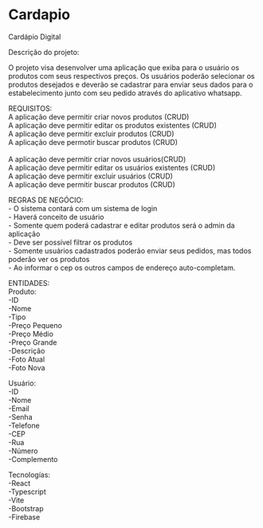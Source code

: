 # Cardapio

Cardápio Digital

Descrição do projeto:

O projeto visa desenvolver uma aplicação que exiba para o usuário os produtos com seus respectivos preços. Os usuários poderão 
selecionar os produtos desejados e deverão se cadastrar para enviar seus dados para o estabelecimento 
junto com seu pedido através do aplicativo whatsapp.


REQUISITOS:<br>
	 A aplicação deve permitir criar novos produtos (CRUD) <br>
	 A aplicação deve permitir editar os produtos existentes (CRUD)<br>
	 A aplicação deve permitir excluir produtos (CRUD)<br>
	 A aplicação deve permotir buscar produtos (CRUD)<br><br>
	 A aplicação deve permitir criar novos usuários(CRUD)<br>
	 A aplicação deve permitir editar os usuários existentes (CRUD)<br>
	 A aplicação deve permitir excluir usuários (CRUD)<br>
	 A aplicação deve permitir buscar produtos (CRUD)<br>

REGRAS DE NEGÓCIO:<br>
	- O sistema contará com um sistema de login<br>
	- Haverá conceito de usuário<br>
	- Somente quem poderá cadastrar e editar produtos será o admin da aplicação<br>
	- Deve ser possível filtrar os produtos<br>
	- Somente usuários cadastrados poderão enviar seus pedidos, mas todos poderão ver os produtos<br>
	- Ao informar o cep os outros campos de endereço auto-completam.<br>


ENTIDADES:<br>
Produto:<br>
	-ID<br>
	-Nome<br>
	-Tipo<br>
	-Preço Pequeno<br>
	-Preço Médio<br>
	-Preço Grande<br>
	-Descrição<br>
	-Foto Atual<br>
	-Foto Nova<br>

Usuário:<br>
	-ID<br>
	-Nome<br>
	-Email<br>
	-Senha<br>
	-Telefone<br>
	-CEP<br>
	-Rua<br>
	-Número<br>
	-Complemento<br>

Tecnologías:<br>
	-React<br>
	-Typescript<br>
	-Vite<br>
	-Bootstrap<br>
	-Firebase<br>
	
